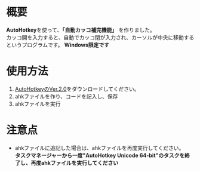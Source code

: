 # 概要
**AutoHotkey**を使って、**「自動カッコ補完機能」** を作りました。<br>
カッコ開を入力すると、自動でカッコ閉が入力され、カーソルが中央に移動する というプログラムです。
**Windows限定です**

# 使用方法
1. [AutoHotkeyのVer.2.0](https://www.autohotkey.com/?__cf_chl_tk=ASyg.xWlmQ7GtFrbmooTAXN57Eyj1UTAZzd4n6L9c3Q-1741043102-1.0.1.1-_Db3aqcLNjmu09k2HIwCXz3A2ua4n1toibdT2BIKwjQ)をダウンロードしてください。
2. ahkファイルを作り、コードを記入し、保存
3. ahkファイルを実行

# 注意点
- ahkファイルに追記した場合は、ahkファイルを再度実行してください。<br>
  **タスクマネージャーから一度"AutoHotkey Unicode 64-bit"のタスクを終了し、再度ahkファイルを実行してください**
